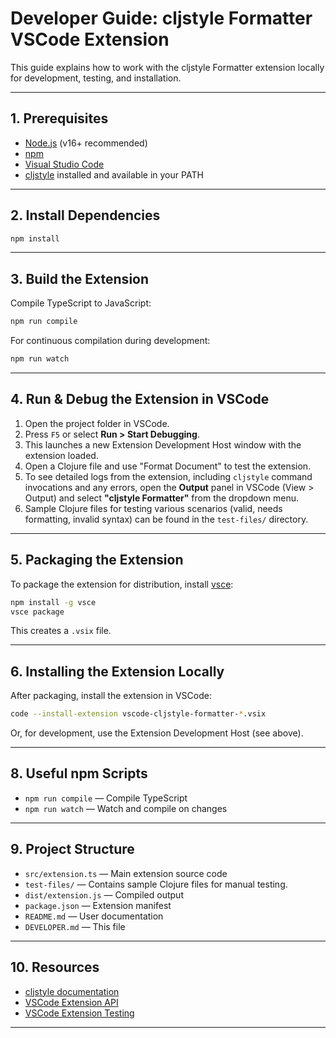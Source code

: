 # Developer Guide: cljstyle Formatter VSCode Extension

This guide explains how to work with the cljstyle Formatter extension locally for development, testing, and installation.

---

## 1. Prerequisites

- [Node.js](https://nodejs.org/) (v16+ recommended)
- [npm](https://www.npmjs.com/)
- [Visual Studio Code](https://code.visualstudio.com/)
- [cljstyle](https://github.com/greglook/cljstyle) installed and available in your PATH

---

## 2. Install Dependencies

```sh
npm install
```

---

## 3. Build the Extension

Compile TypeScript to JavaScript:

```sh
npm run compile
```

For continuous compilation during development:

```sh
npm run watch
```

---

## 4. Run & Debug the Extension in VSCode

1. Open the project folder in VSCode.
2. Press `F5` or select **Run > Start Debugging**.
3. This launches a new Extension Development Host window with the extension loaded.
4. Open a Clojure file and use "Format Document" to test the extension.
5. To see detailed logs from the extension, including `cljstyle` command invocations and any errors, open the **Output** panel in VSCode (View > Output) and select **"cljstyle Formatter"** from the dropdown menu.
6. Sample Clojure files for testing various scenarios (valid, needs formatting, invalid syntax) can be found in the `test-files/` directory.

---

## 5. Packaging the Extension

To package the extension for distribution, install [vsce](https://code.visualstudio.com/api/working-with-extensions/publishing-extension):

```sh
npm install -g vsce
vsce package
```

This creates a `.vsix` file.

---

## 6. Installing the Extension Locally

After packaging, install the extension in VSCode:

```sh
code --install-extension vscode-cljstyle-formatter-*.vsix
```

Or, for development, use the Extension Development Host (see above).

---

## 8. Useful npm Scripts

- `npm run compile` — Compile TypeScript
- `npm run watch` — Watch and compile on changes

---

## 9. Project Structure

- `src/extension.ts` — Main extension source code
- `test-files/` — Contains sample Clojure files for manual testing.
- `dist/extension.js` — Compiled output
- `package.json` — Extension manifest
- `README.md` — User documentation
- `DEVELOPER.md` — This file

---

## 10. Resources

- [cljstyle documentation](https://github.com/greglook/cljstyle)
- [VSCode Extension API](https://code.visualstudio.com/api)
- [VSCode Extension Testing](https://code.visualstudio.com/api/working-with-extensions/testing-extension)

---
